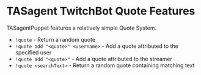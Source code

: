 # TASagent TwitchBot Quote Features

TASagentPuppet features a relatively simple Quote System.

* `!quote` - Return a random quote
* `!quote add "<quote>" <username>` - Add a quote attributed to the specified user
* `!quote add "<quote>"` - Add a quote attributed to the streamer
* `!quote <searchText>` - Return a random quote containing matching text